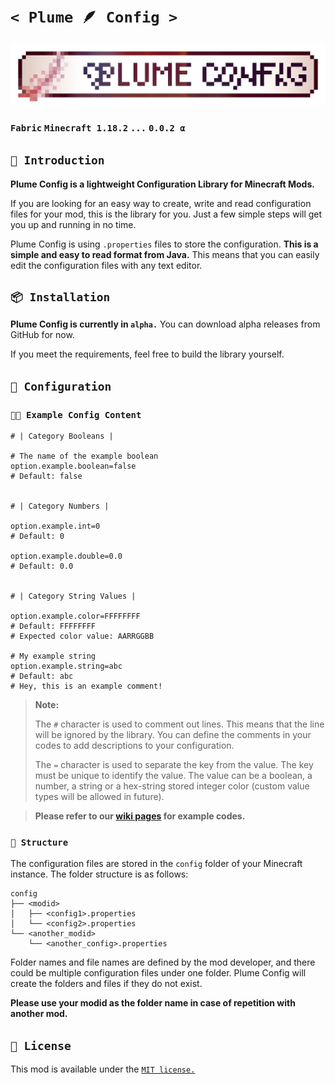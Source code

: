 # `< Plume 🪶 Config >`

![banner](artwork/banner-big.png)

### `Fabric` `Minecraft 1.18.2` `...` `0.0.2 α`

## `📖 Introduction`

**Plume Config is a lightweight Configuration Library for Minecraft Mods.**

If you are looking for an easy way to create, write and read configuration files for your mod, this is the library for you. Just a few simple steps will get you up and running in no time.

Plume Config is using `.properties` files to store the configuration. **This is a simple and easy to read format from Java.** This means that you can easily edit the configuration files with any text editor.

## `📦 Installation`

**Plume Config is currently in `alpha.`**
You can download alpha releases from GitHub for now.

If you meet the requirements, feel free to build the library yourself.

## `📝 Configuration`

### `🧑‍💻 Example Config Content`

```properties
# | Category Booleans |

# The name of the example boolean
option.example.boolean=false
# Default: false


# | Category Numbers |

option.example.int=0
# Default: 0

option.example.double=0.0
# Default: 0.0


# | Category String Values |

option.example.color=FFFFFFFF
# Default: FFFFFFFF
# Expected color value: AARRGGBB

# My example string
option.example.string=abc
# Default: abc
# Hey, this is an example comment!
```

> **Note:**
> 
> The `#` character is used to comment out lines. This means that the line will be ignored by the library. You can define the comments in your codes to add descriptions to your configuration.
>
> The `=` character is used to separate the key from the value. The key must be unique to identify the value. The value can be a boolean, a number, a string or a hex-string stored integer color (custom value types will be allowed in future).

> **Please refer to our [wiki pages](wiki/index.md) for example codes.**

### `📁 Structure`

The configuration files are stored in the `config` folder of your Minecraft instance. The folder structure is as follows:

    config
    ├── <modid>
    │   ├── <config1>.properties
    │   └── <config2>.properties
    └── <another_modid>
        └── <another_config>.properties

Folder names and file names are defined by the mod developer, and there could be multiple configuration files under one folder. Plume Config will create the folders and files if they do not exist.

**Please use your modid as the folder name in case of repetition with another mod.**

## `📜 License`

This mod is available under the [`MIT license.`](LICENSE)
